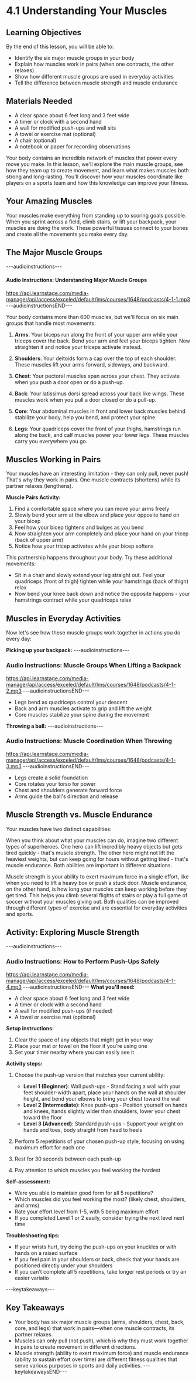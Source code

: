 # 4.1 Understanding Your Muscles

## Learning Objectives
By the end of this lesson, you will be able to:
- Identify the six major muscle groups in your body
- Explain how muscles work in pairs (when one contracts, the other relaxes)
- Show how different muscle groups are used in everyday activities
- Tell the difference between muscle strength and muscle endurance

## Materials Needed
- A clear space about 6 feet long and 3 feet wide
- A timer or clock with a second hand
- A wall for modified push-ups and wall sits
- A towel or exercise mat (optional)
- A chair (optional)
- A notebook or paper for recording observations

Your body contains an incredible network of muscles that power every move you make. In this lesson, we'll explore the main muscle groups, see how they team up to create movement, and learn what makes muscles both strong and long-lasting. You'll discover how your muscles coordinate like players on a sports team and how this knowledge can improve your fitness.

## Your Amazing Muscles
Your muscles make everything from standing up to scoring goals possible. When you sprint across a field, climb stairs, or lift your backpack, your muscles are doing the work. These powerful tissues connect to your bones and create all the movements you make every day.

## The Major Muscle Groups 

---audioinstructions---
#### Audio Instructions: Understanding Major Muscle Groups
https://api.learnstage.com/media-manager/api/access/exceled/default/lms/courses/1648/podcasts/4-1-1.mp3
---audioinstructionsEND---

Your body contains more than 600 muscles, but we'll focus on six main groups that handle most movements:

1. **Arms**: Your biceps run along the front of your upper arm while your triceps cover the back. Bend your arm and feel your biceps tighten. Now straighten it and notice your triceps activate instead.

2. **Shoulders**: Your deltoids form a cap over the top of each shoulder. These muscles lift your arms forward, sideways, and backward.

3. **Chest**: Your pectoral muscles span across your chest. They activate when you push a door open or do a push-up.

4. **Back**: Your latissimus dorsi spread across your back like wings. These muscles work when you pull a door closed or do a pull-up.

5. **Core**: Your abdominal muscles in front and lower back muscles behind stabilize your body, help you bend, and protect your spine.

6. **Legs**: Your quadriceps cover the front of your thighs, hamstrings run along the back, and calf muscles power your lower legs. These muscles carry you everywhere you go.

## Muscles Working in Pairs
Your muscles have an interesting limitation - they can only pull, never push! That's why they work in pairs. One muscle contracts (shortens) while its partner relaxes (lengthens).

**Muscle Pairs Activity:**
1. Find a comfortable space where you can move your arms freely
2. Slowly bend your arm at the elbow and place your opposite hand on your bicep
3. Feel how your bicep tightens and bulges as you bend
4. Now straighten your arm completely and place your hand on your tricep (back of upper arm)
5. Notice how your tricep activates while your bicep softens

This partnership happens throughout your body. Try these additional movements:
- Sit in a chair and slowly extend your leg straight out. Feel your quadriceps (front of thigh) tighten while your hamstrings (back of thigh) relax
- Now bend your knee back down and notice the opposite happens - your hamstrings contract while your quadriceps relax

## Muscles in Everyday Activities 
Now let's see how these muscle groups work together in actions you do every day:

**Picking up your backpack:**
---audioinstructions---
### Audio Instructions: Muscle Groups When Lifting a Backpack
https://api.learnstage.com/media-manager/api/access/exceled/default/lms/courses/1648/podcasts/4-1-2.mp3
---audioinstructionsEND---
- Legs bend as quadriceps control your descent
- Back and arm muscles activate to grip and lift the weight
- Core muscles stabilize your spine during the movement

**Throwing a ball:**
---audioinstructions---
### Audio Instructions: Muscle Coordination When Throwing
https://api.learnstage.com/media-manager/api/access/exceled/default/lms/courses/1648/podcasts/4-1-3.mp3
---audioinstructionsEND---
- Legs create a solid foundation
- Core rotates your torso for power
- Chest and shoulders generate forward force
- Arms guide the ball's direction and release

## Muscle Strength vs. Muscle Endurance 
Your muscles have two distinct capabilities:

When you think about what your muscles can do, imagine two different types of superheroes. One hero can lift incredibly heavy objects but gets tired quickly - that's muscle strength. The other hero might not lift the heaviest weights, but can keep going for hours without getting tired - that's muscle endurance. Both abilities are important in different situations.

Muscle strength is your ability to exert maximum force in a single effort, like when you need to lift a heavy box or push a stuck door. Muscle endurance, on the other hand, is how long your muscles can keep working before they get tired. This helps you climb several flights of stairs or play a full game of soccer without your muscles giving out. Both qualities can be improved through different types of exercise and are essential for everyday activities and sports.

## Activity: Exploring Muscle Strength
---audioinstructions---
### Audio Instructions: How to Perform Push-Ups Safely
https://api.learnstage.com/media-manager/api/access/exceled/default/lms/courses/1648/podcasts/4-1-4.mp3
---audioinstructionsEND---
**What you'll need:**
- A clear space about 6 feet long and 3 feet wide
- A timer or clock with a second hand
- A wall for modified push-ups (if needed)
- A towel or exercise mat (optional)

**Setup instructions:**
1. Clear the space of any objects that might get in your way
2. Place your mat or towel on the floor if you're using one
3. Set your timer nearby where you can easily see it

**Activity steps:**
1. Choose the push-up version that matches your current ability:
   - **Level 1 (Beginner)**: Wall push-ups - Stand facing a wall with your feet shoulder-width apart, place your hands on the wall at shoulder height, and bend your elbows to bring your chest toward the wall
   - **Level 2 (Intermediate)**: Knee push-ups - Position yourself on hands and knees, hands slightly wider than shoulders, lower your chest toward the floor
   - **Level 3 (Advanced)**: Standard push-ups - Support your weight on hands and toes, body straight from head to heels

2. Perform 5 repetitions of your chosen push-up style, focusing on using maximum effort for each one
3. Rest for 30 seconds between each push-up
4. Pay attention to which muscles you feel working the hardest

**Self-assessment:**
- Were you able to maintain good form for all 5 repetitions?
- Which muscles did you feel working the most? (likely chest, shoulders, and arms)
- Rate your effort level from 1-5, with 5 being maximum effort
- If you completed Level 1 or 2 easily, consider trying the next level next time

**Troubleshooting tips:**
- If your wrists hurt, try doing the push-ups on your knuckles or with hands on a raised surface
- If you feel pain in your shoulders or back, check that your hands are positioned directly under your shoulders
- If you can't complete all 5 repetitions, take longer rest periods or try an easier variatio

---keytakeaways---
## Key Takeaways
- Your body has six major muscle groups (arms, shoulders, chest, back, core, and legs) that work in pairs—when one muscle contracts, its partner relaxes.
- Muscles can only pull (not push), which is why they must work together in pairs to create movement in different directions.
- Muscle strength (ability to exert maximum force) and muscle endurance (ability to sustain effort over time) are different fitness qualities that serve various purposes in sports and daily activities.
---keytakeawaysEND---